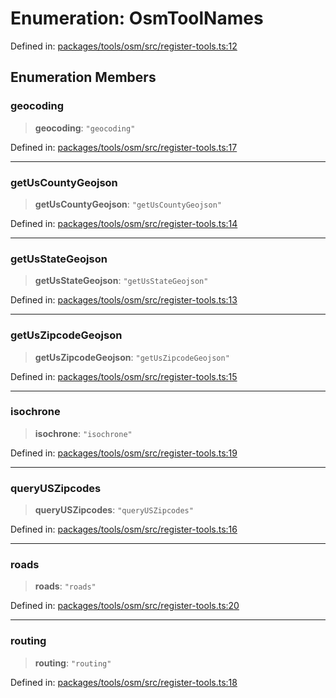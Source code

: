 # Enumeration: OsmToolNames

Defined in: [packages/tools/osm/src/register-tools.ts:12](https://github.com/GeoDaCenter/openassistant/blob/bf312b357cb340f1f76fa8b62441fb39bcbce0ce/packages/tools/osm/src/register-tools.ts#L12)

## Enumeration Members

### geocoding

> **geocoding**: `"geocoding"`

Defined in: [packages/tools/osm/src/register-tools.ts:17](https://github.com/GeoDaCenter/openassistant/blob/bf312b357cb340f1f76fa8b62441fb39bcbce0ce/packages/tools/osm/src/register-tools.ts#L17)

***

### getUsCountyGeojson

> **getUsCountyGeojson**: `"getUsCountyGeojson"`

Defined in: [packages/tools/osm/src/register-tools.ts:14](https://github.com/GeoDaCenter/openassistant/blob/bf312b357cb340f1f76fa8b62441fb39bcbce0ce/packages/tools/osm/src/register-tools.ts#L14)

***

### getUsStateGeojson

> **getUsStateGeojson**: `"getUsStateGeojson"`

Defined in: [packages/tools/osm/src/register-tools.ts:13](https://github.com/GeoDaCenter/openassistant/blob/bf312b357cb340f1f76fa8b62441fb39bcbce0ce/packages/tools/osm/src/register-tools.ts#L13)

***

### getUsZipcodeGeojson

> **getUsZipcodeGeojson**: `"getUsZipcodeGeojson"`

Defined in: [packages/tools/osm/src/register-tools.ts:15](https://github.com/GeoDaCenter/openassistant/blob/bf312b357cb340f1f76fa8b62441fb39bcbce0ce/packages/tools/osm/src/register-tools.ts#L15)

***

### isochrone

> **isochrone**: `"isochrone"`

Defined in: [packages/tools/osm/src/register-tools.ts:19](https://github.com/GeoDaCenter/openassistant/blob/bf312b357cb340f1f76fa8b62441fb39bcbce0ce/packages/tools/osm/src/register-tools.ts#L19)

***

### queryUSZipcodes

> **queryUSZipcodes**: `"queryUSZipcodes"`

Defined in: [packages/tools/osm/src/register-tools.ts:16](https://github.com/GeoDaCenter/openassistant/blob/bf312b357cb340f1f76fa8b62441fb39bcbce0ce/packages/tools/osm/src/register-tools.ts#L16)

***

### roads

> **roads**: `"roads"`

Defined in: [packages/tools/osm/src/register-tools.ts:20](https://github.com/GeoDaCenter/openassistant/blob/bf312b357cb340f1f76fa8b62441fb39bcbce0ce/packages/tools/osm/src/register-tools.ts#L20)

***

### routing

> **routing**: `"routing"`

Defined in: [packages/tools/osm/src/register-tools.ts:18](https://github.com/GeoDaCenter/openassistant/blob/bf312b357cb340f1f76fa8b62441fb39bcbce0ce/packages/tools/osm/src/register-tools.ts#L18)

